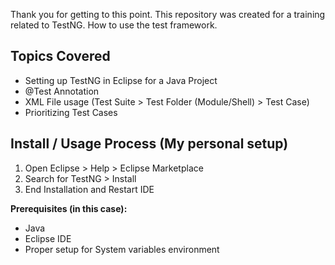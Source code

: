 Thank you for getting to this point. This repository was created for a training related to TestNG. How to use the test framework. 

## Topics Covered
- Setting up TestNG in Eclipse for a Java Project
- @Test Annotation
- XML File usage (Test Suite > Test Folder (Module/Shell) > Test Case)
- Prioritizing Test Cases


## Install / Usage Process (My personal setup)
1. Open Eclipse > Help > Eclipse Marketplace
2. Search for TestNG > Install
3. End Installation and Restart IDE

**Prerequisites (in this case):**
- Java
- Eclipse IDE
- Proper setup for System variables environment
